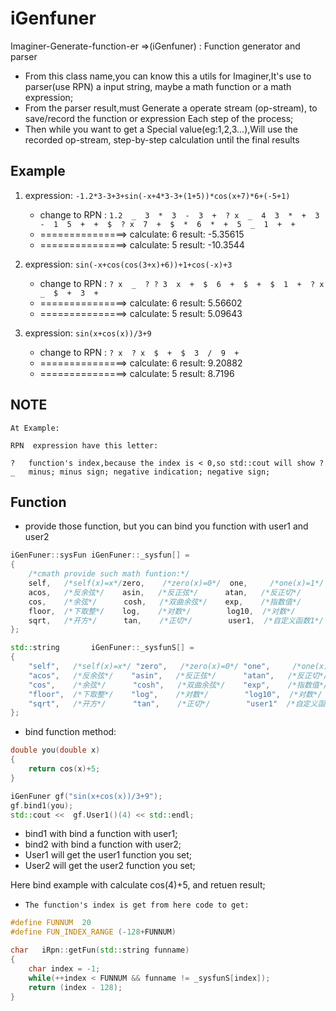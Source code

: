# iGenfuner
Imaginer-Generate-function-er =>(iGenfuner)  : Function generator and parser

- From this class name,you can know this a utils for Imaginer,It's use to parser(use RPN) a input string, maybe a math function or a math expression;
- From the parser result,must Generate a operate stream (op-stream), to save/record the function or expression Each step of the process;
- Then while you want to get a Special value(eg:1,2,3...),Will use the recorded op-stream, step-by-step calculation until the final results

## Example

1. expression:  `-1.2*3-3+3+sin(-x+4*3-3+(1+5))*cos(x+7)*6+(-5+1)`
    - change to RPN : `1.2  _  3  *  3  -  3  +  ? x  _  4  3  *  +  3  -  1  5  +  +  $  ? x  7  +  $  *  6  *  +  5  _  1  +  +`    
    - ===============> calculate: 6  result: -5.35615
    - ===============> calculate: 5  result: -10.3544

2. expression: `sin(-x+cos(cos(3+x)+6))+1+cos(-x)+3`
    - change to RPN : `? x  _  ? ? 3  x  +  $  6  +  $  +  $  1  +  ? x  _  $  +  3  +`
    - ===============> calculate: 6  result: 5.56602
    - ===============> calculate: 5  result: 5.09643
3. expression: `sin(x+cos(x))/3+9`
    - change to RPN : `? x  ? x  $  +  $  3  /  9  +  `
    - ===============> calculate: 6  result: 9.20882
    - ===============> calculate: 5  result: 8.7196

## NOTE

    At Example:

    RPN  expression have this letter:
    
    ?   function's index,because the index is < 0,so std::cout will show ?
    _   minus; minus sign; negative indication; negative sign;

## Function

- provide those function, but you can bind you function with user1 and user2

```c++
iGenFuner::sysFun iGenFuner::_sysfun[] =
{
    /*cmath provide such math funtion:*/
    self,   /*self(x)=x*/zero,    /*zero(x)=0*/  one,     /*one(x)=1*/  factorial,/*阶乘*/
    acos,   /*反余弦*/    asin,   /*反正弦*/      atan,   /*反正切*/      ceil,   /*上取整*/
    cos,    /*余弦*/      cosh,   /*双曲余弦*/    exp,    /*指数值*/      fabs,   /*绝对值*/
    floor,  /*下取整*/    log,    /*对数*/        log10,  /*对数*/        sin,    /*正弦*/
    sqrt,   /*开方*/      tan,    /*正切*/        user1,  /*自定义函数1*/  user2   /*自定义函数2*/
};

std::string       iGenFuner::_sysfunS[] =
{
    "self",   /*self(x)=x*/ "zero",   /*zero(x)=0*/ "one",     /*one(x)=1*/  "factorial",/*阶乘*/
    "acos",   /*反余弦*/    "asin",   /*反正弦*/      "atan",   /*反正切*/      "ceil",   /*上取整*/
    "cos",    /*余弦*/      "cosh",   /*双曲余弦*/    "exp",    /*指数值*/      "fabs",   /*绝对值*/
    "floor",  /*下取整*/    "log",    /*对数*/        "log10",  /*对数*/        "sin",    /*正弦*/
    "sqrt",   /*开方*/      "tan",    /*正切*/        "user1"  /*自定义函数1*/  "user2"   /*自定义函数2*/
};
```

- bind function method:

```c++
double you(double x)
{
    return cos(x)+5;
}

iGenFuner gf("sin(x+cos(x))/3+9");
gf.bind1(you);
std::cout <<  gf.User1()(4) << std::endl;
```

- bind1 with bind a function with user1;
- bind2 with bind a function with user2;
- User1 will get the user1 function you set;
- User2 will get the user2 function you set;

Here bind example with calculate cos(4)+5, and retuen result;

- `The function's index is get from here code to get:`

```c++
#define FUNNUM  20
#define FUN_INDEX_RANGE (-128+FUNNUM)

char   iRpn::getFun(std::string funname)
{
    char index = -1;
    while(++index < FUNNUM && funname != _sysfunS[index]);
    return (index - 128);
}
```
